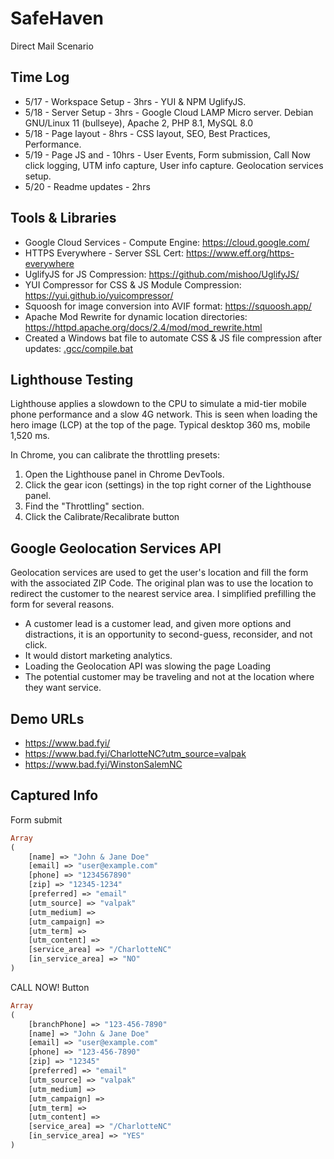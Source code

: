 # SafeHaven
Direct Mail Scenario

Time Log
-----
* 5/17 - Workspace Setup - 3hrs - YUI & NPM UglifyJS.
* 5/18 - Server Setup - 3hrs - Google Cloud LAMP Micro server. Debian GNU/Linux 11 (bullseye), Apache 2, PHP 8.1, MySQL 8.0
* 5/18 - Page layout - 8hrs - CSS layout, SEO, Best Practices, Performance.
* 5/19 - Page JS and - 10hrs - User Events, Form submission, Call Now click logging, UTM info capture, User info capture. Geolocation services setup.
* 5/20 - Readme updates - 2hrs

Tools & Libraries
-----
* Google Cloud Services - Compute Engine: https://cloud.google.com/
* HTTPS Everywhere - Server SSL Cert: https://www.eff.org/https-everywhere
* UglifyJS for JS Compression: https://github.com/mishoo/UglifyJS/
* YUI Compressor for CSS & JS Module Compression: https://yui.github.io/yuicompressor/
* Squoosh for image conversion into AVIF format: https://squoosh.app/
* Apache Mod Rewrite for dynamic location directories: https://httpd.apache.org/docs/2.4/mod/mod_rewrite.html
* Created a Windows bat file to automate CSS & JS file compression after updates: [.gcc/compile.bat 
](https://github.com/ghenle/SafeHaven/blob/main/.gcc/compile.bat)

Lighthouse Testing
-----
Lighthouse applies a slowdown to the CPU to simulate a mid-tier mobile phone performance and a slow 4G network. This is seen when loading the hero image (LCP) at the top of the page. Typical desktop 360 ms, mobile 1,520 ms.

In Chrome, you can calibrate the throttling presets:
1. Open the Lighthouse panel in Chrome DevTools.
2. Click the gear icon (settings) in the top right corner of the Lighthouse panel.
3. Find the "Throttling" section.
4. Click the Calibrate/Recalibrate button

Google Geolocation Services API
-----
Geolocation services are used to get the user's location and fill the form with the associated ZIP Code. The original plan was to use the location to redirect the customer to the nearest service area. I simplified prefilling the form for several reasons.
* A customer lead is a customer lead, and given more options and distractions, it is an opportunity to second-guess, reconsider, and not click.
* It would distort marketing analytics.
* Loading the Geolocation API was slowing the page Loading
* The potential customer may be traveling and not at the location where they want service.

Demo URLs
-----
* https://www.bad.fyi/
* https://www.bad.fyi/CharlotteNC?utm_source=valpak
* https://www.bad.fyi/WinstonSalemNC

Captured Info
-----
Form submit
```php
Array
(
    [name] => "John & Jane Doe"
    [email] => "user@example.com"
    [phone] => "1234567890"
    [zip] => "12345-1234"
    [preferred] => "email"
    [utm_source] => "valpak"
    [utm_medium] => 
    [utm_campaign] => 
    [utm_term] => 
    [utm_content] => 
    [service_area] => "/CharlotteNC"
    [in_service_area] => "NO"
)
```
CALL NOW! Button
```php
Array
(
    [branchPhone] => "123-456-7890"
    [name] => "John & Jane Doe"
    [email] => "user@example.com"
    [phone] => "123-456-7890"
    [zip] => "12345"
    [preferred] => "email"
    [utm_source] => "valpak"
    [utm_medium] => 
    [utm_campaign] => 
    [utm_term] => 
    [utm_content] => 
    [service_area] => "/CharlotteNC"
    [in_service_area] => "YES"
)
```

